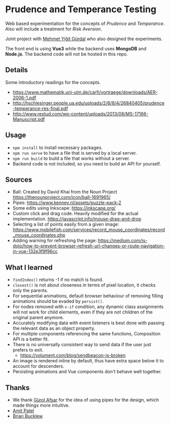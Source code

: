# Prudence and Temperance Testing

Web based experimentation for the concepts of *Prudence* and *Temperance*. Also will include a treatment for *Risk Aversion*.

Joint project with [Mehmet Yiğit Gürdal](https://econ.boun.edu.tr/mehmet-yigit-gurdal-0) who also designed the experiments.

The front end is using **Vue3** while the backend uses **MongoDB** and **Node.js**. The backend code will not be hosted in this repo.

## Details

Some introductory readings for the concepts.

- https://www.mathematik.uni-ulm.de/carfi/vortraege/downloads/AER-2006-1.pdf
- http://hschlesinger.people.ua.edu/uploads/2/6/8/4/26840405/prudence-temperance-res-final.pdf
- http://www.restud.com/wp-content/uploads/2013/08/MS-17166-Manuscript.pdf

## Usage
- `npm install` to install necessary packages.
- `npm run serve` to have a file that is served by a local server.
- `npm run build` to build a file that works without a server.
- Backend code is not included, so you need to build an API for yourself.

## Sources

- Ball: Created by David Khai from the Noun Project https://thenounproject.com/icon/ball-1691965/
- Pipes: https://www.kenney.nl/assets/puzzle-pack-2
- Some edits using Inkscape: https://inkscape.org/
- Custom click and drag code. Heavily modified for the actual implementation. https://javascript.info/mouse-drag-and-drop
- Selecting a list of points easily from a given image: https://www.mobilefish.com/services/record_mouse_coordinates/record_mouse_coordinates.php
- Adding warning for refreshing the page: https://medium.com/js-dojo/how-to-prevent-browser-refresh-url-changes-or-route-navigation-in-vue-132e3f9f96cc

## What I learned

- `findIndex()` returns -1 if no match is found.
- `closest()` is not about closeness in terms of pixel location, it checks only the parents.
- For sequential animations, default browser behaviour of removing filling animations should be evaded by `persist()`.
- For nodes removed with `v-if` condition, any dynamic class assignments will not work for child elements, even if they are not children of the original parent anymore.
- Accurately modifying data with event listeners is best done with passing the relevant data as an object property.
- For multiple components referencing the same functions, Composition API is a better fit.
- There is no universally consistent way to send data if the user just prefers to exit.
    - https://volument.com/blog/sendbeacon-is-broken
- An image is rendered inline by default, thus have extra space below it to account for descenders.
- Persisting animations and Vue components don't behave well together.
    

## Thanks

- We thank [Gürol Afşar](https://tr.linkedin.com/in/g%C3%BCrol-af%C5%9Far-14981286) for the idea of using pipes for the design, which made things more intuitive.
- [Amit Patel](https://github.com/redblobgames)
- [Brian Bucklew](https://www.linkedin.com/in/brianbucklew)
